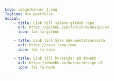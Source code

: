 ```yaml
---
Logo: image/banner_1.png
Tagline: Min portfolio
Social:
    - title: Link till sidans github repo.
      url: https://github.com/fahlstrm/design-v3
      icon: fab fa-github

    - title: Link till Sass dokumentationssida
      url: https://sass-lang.com/
      icon: fab fa-sass

    - title: Link till kurssidan på dbwebb
      url: https://dbwebb.se/kurser/design-v3
      icon: fas fa-book

---
```


